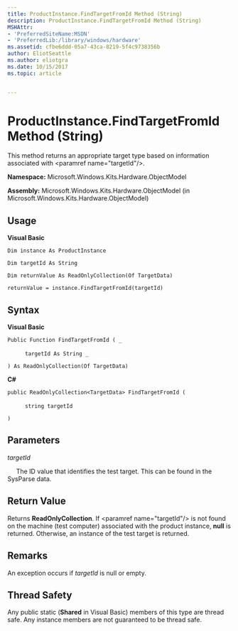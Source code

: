 ```yaml
---
title: ProductInstance.FindTargetFromId Method (String)
description: ProductInstance.FindTargetFromId Method (String)
MSHAttr:
- 'PreferredSiteName:MSDN'
- 'PreferredLib:/library/windows/hardware'
ms.assetid: cfbe6ddd-05a7-43ca-8219-5f4c9738356b
author: EliotSeattle
ms.author: eliotgra
ms.date: 10/15/2017
ms.topic: article


---
```


# ProductInstance.FindTargetFromId Method (String)


This method returns an appropriate target type based on information associated with &lt;paramref name="targetId"/&gt;.

**Namespace:** Microsoft.Windows.Kits.Hardware.ObjectModel

**Assembly:** Microsoft.Windows.Kits.Hardware.ObjectModel (in Microsoft.Windows.Kits.Hardware.ObjectModel)

## <span id="Usage"></span><span id="usage"></span><span id="USAGE"></span>Usage


**Visual Basic**

`Dim instance As ProductInstance`

`Dim targetId As String`

`Dim returnValue As ReadOnlyCollection(Of TargetData)`

`returnValue = instance.FindTargetFromId(targetId)`

## <span id="Syntax"></span><span id="syntax"></span><span id="SYNTAX"></span>Syntax


**Visual Basic**

`Public Function FindTargetFromId ( _`

          `targetId As String _`

`) As ReadOnlyCollection(Of TargetData)`

**C#**

`public ReadOnlyCollection<TargetData> FindTargetFromId (`

          `string targetId`

`)`

## <span id="Parameters"></span><span id="parameters"></span><span id="PARAMETERS"></span>Parameters


*targetId*

     The ID value that identifies the test target. This can be found in the SysParse data.

## <span id="Return_Value"></span><span id="return_value"></span><span id="RETURN_VALUE"></span>Return Value


Returns **ReadOnlyCollection**. If &lt;paramref name="targetId"/&gt; is not found on the machine (test computer) associated with the product instance, **null** is returned. Otherwise, an instance of the test target is returned.

## <span id="Remarks"></span><span id="remarks"></span><span id="REMARKS"></span>Remarks


An exception occurs if *targetId* is null or empty.

## <span id="Thread_Safety"></span><span id="thread_safety"></span><span id="THREAD_SAFETY"></span>Thread Safety


Any public static (**Shared** in Visual Basic) members of this type are thread safe. Any instance members are not guaranteed to be thread safe.

 

 






